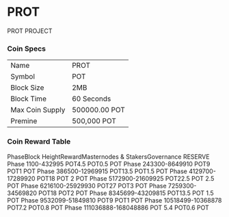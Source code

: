 # PROT
PROT PROJECT

### Coin Specs
<table>
<tr><td>Name </td><td>PROT</td></tr>
<tr><td>Symbol</td><td>POT</td></tr>
<tr><td>Block Size</td><td>2MB</td></tr>
<tr><td>Block Time</td><td>60 Seconds</td></tr>
<tr><td>Max Coin Supply </td><td>500000.00 POT</td></tr>
<tr><td>Premine</td><td>500,000  POT</td></tr>
</table>

### Coin Reward Table
<th>Phase</th><th>Block Height</th><th>Reward</th><th>Masternodes & Stakers</th><th>Governance RESERVE</th>
<tr><td>Phase 1</td><td>100-43299</td><td>5 POT</td><td>4.5 POT</td><td>0.5 POT</td></tr>
<tr><td>Phase 2</td><td>43300-86499</td><td>10 POT</td><td>9 POT</td><td>1 POT</td></tr>
<tr><td>Phase 3</td><td>86500-129699</td><td>15 POT</td><td>13.5 POT</td><td>1.5 POT</td></tr>
<tr><td>Phase 4</td><td>129700-172899</td><td>20 POT</td><td>18 POT </td><td>2 POT</td></tr>
<tr><td>Phase 5</td><td>172900-216099</td><td>25 POT</td><td>22.5 POT </td><td>2.5 POT</td></tr>
<tr><td>Phase 6</td><td>216100-259299</td><td>30 POT</td><td>27 POT</td><td>3 POT</td></tr>
<tr><td>Phase 7</td><td>259300-345698</td><td>20 POT</td><td>18 POT</td><td>2 POT</td></tr>
<tr><td>Phase 8</td><td>345699-432098</td><td>15 POT</td><td>13.5 POT </td><td>1.5 POT</td></tr>
<tr><td>Phase 9</td><td>532099-518498</td><td>10 POT</td><td>9 POT</td><td>1 POT</td></tr>
<tr><td>Phase 10</td><td>518499-1036887</td><td>8 POT</td><td>7.2 POT</td><td>0.8 POT</td></tr>
<tr><td>Phase 11</td><td>1036888-16804888</td><td>6 POT</td><td> 5.4 POT</td><td>0.6 POT</td></tr>
